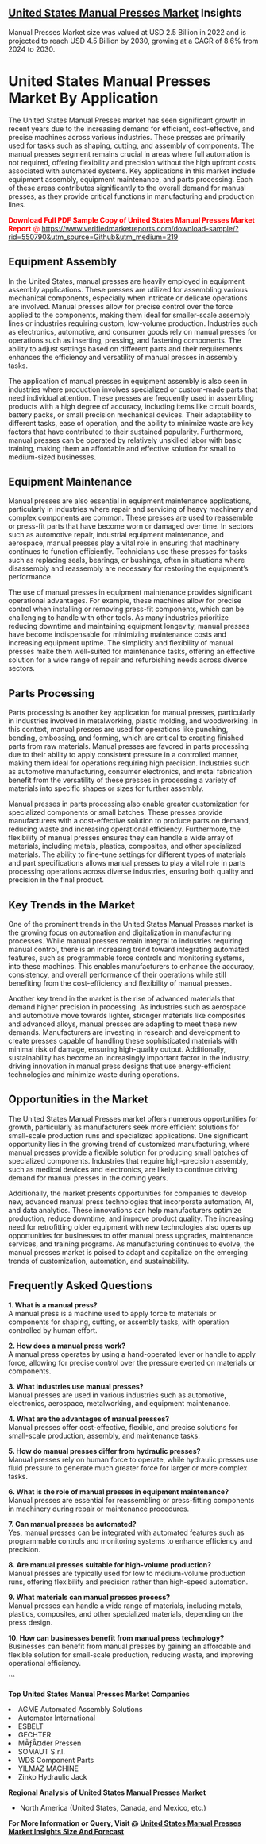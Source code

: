 <h2><a href="https://www.verifiedmarketreports.com/download-sample/?rid=550790&amp;utm_source=Github&amp;utm_medium=219" target="_blank">United States Manual Presses Market</a> Insights</h2><p>Manual Presses Market size was valued at USD 2.5 Billion in 2022 and is projected to reach USD 4.5 Billion by 2030, growing at a CAGR of 8.6% from 2024 to 2030.</p><p> <h1>United States Manual Presses Market By Application</h1> <p>The United States Manual Presses market has seen significant growth in recent years due to the increasing demand for efficient, cost-effective, and precise machines across various industries. These presses are primarily used for tasks such as shaping, cutting, and assembly of components. The manual presses segment remains crucial in areas where full automation is not required, offering flexibility and precision without the high upfront costs associated with automated systems. Key applications in this market include equipment assembly, equipment maintenance, and parts processing. Each of these areas contributes significantly to the overall demand for manual presses, as they provide critical functions in manufacturing and production lines. <p><span class=""><span style="color: #ff0000;"><strong>Download Full PDF Sample Copy of United States Manual Presses Market Report</strong> @ </span><a href="https://www.verifiedmarketreports.com/download-sample/?rid=550790&amp;utm_source=Github&amp;utm_medium=219" target="_blank">https://www.verifiedmarketreports.com/download-sample/?rid=550790&amp;utm_source=Github&amp;utm_medium=219</a></span></p></p> <h2>Equipment Assembly</h2> <p>In the United States, manual presses are heavily employed in equipment assembly applications. These presses are utilized for assembling various mechanical components, especially when intricate or delicate operations are involved. Manual presses allow for precise control over the force applied to the components, making them ideal for smaller-scale assembly lines or industries requiring custom, low-volume production. Industries such as electronics, automotive, and consumer goods rely on manual presses for operations such as inserting, pressing, and fastening components. The ability to adjust settings based on different parts and their requirements enhances the efficiency and versatility of manual presses in assembly tasks.</p> <p>The application of manual presses in equipment assembly is also seen in industries where production involves specialized or custom-made parts that need individual attention. These presses are frequently used in assembling products with a high degree of accuracy, including items like circuit boards, battery packs, or small precision mechanical devices. Their adaptability to different tasks, ease of operation, and the ability to minimize waste are key factors that have contributed to their sustained popularity. Furthermore, manual presses can be operated by relatively unskilled labor with basic training, making them an affordable and effective solution for small to medium-sized businesses.</p> <h2>Equipment Maintenance</h2> <p>Manual presses are also essential in equipment maintenance applications, particularly in industries where repair and servicing of heavy machinery and complex components are common. These presses are used to reassemble or press-fit parts that have become worn or damaged over time. In sectors such as automotive repair, industrial equipment maintenance, and aerospace, manual presses play a vital role in ensuring that machinery continues to function efficiently. Technicians use these presses for tasks such as replacing seals, bearings, or bushings, often in situations where disassembly and reassembly are necessary for restoring the equipment’s performance.</p> <p>The use of manual presses in equipment maintenance provides significant operational advantages. For example, these machines allow for precise control when installing or removing press-fit components, which can be challenging to handle with other tools. As many industries prioritize reducing downtime and maintaining equipment longevity, manual presses have become indispensable for minimizing maintenance costs and increasing equipment uptime. The simplicity and flexibility of manual presses make them well-suited for maintenance tasks, offering an effective solution for a wide range of repair and refurbishing needs across diverse sectors.</p> <h2>Parts Processing</h2> <p>Parts processing is another key application for manual presses, particularly in industries involved in metalworking, plastic molding, and woodworking. In this context, manual presses are used for operations like punching, bending, embossing, and forming, which are critical to creating finished parts from raw materials. Manual presses are favored in parts processing due to their ability to apply consistent pressure in a controlled manner, making them ideal for operations requiring high precision. Industries such as automotive manufacturing, consumer electronics, and metal fabrication benefit from the versatility of these presses in processing a variety of materials into specific shapes or sizes for further assembly.</p> <p>Manual presses in parts processing also enable greater customization for specialized components or small batches. These presses provide manufacturers with a cost-effective solution to produce parts on demand, reducing waste and increasing operational efficiency. Furthermore, the flexibility of manual presses ensures they can handle a wide array of materials, including metals, plastics, composites, and other specialized materials. The ability to fine-tune settings for different types of materials and part specifications allows manual presses to play a vital role in parts processing operations across diverse industries, ensuring both quality and precision in the final product.</p> <h2>Key Trends in the Market</h2> <p>One of the prominent trends in the United States Manual Presses market is the growing focus on automation and digitalization in manufacturing processes. While manual presses remain integral to industries requiring manual control, there is an increasing trend toward integrating automated features, such as programmable force controls and monitoring systems, into these machines. This enables manufacturers to enhance the accuracy, consistency, and overall performance of their operations while still benefiting from the cost-efficiency and flexibility of manual presses.</p> <p>Another key trend in the market is the rise of advanced materials that demand higher precision in processing. As industries such as aerospace and automotive move towards lighter, stronger materials like composites and advanced alloys, manual presses are adapting to meet these new demands. Manufacturers are investing in research and development to create presses capable of handling these sophisticated materials with minimal risk of damage, ensuring high-quality output. Additionally, sustainability has become an increasingly important factor in the industry, driving innovation in manual press designs that use energy-efficient technologies and minimize waste during operations.</p> <h2>Opportunities in the Market</h2> <p>The United States Manual Presses market offers numerous opportunities for growth, particularly as manufacturers seek more efficient solutions for small-scale production runs and specialized applications. One significant opportunity lies in the growing trend of customized manufacturing, where manual presses provide a flexible solution for producing small batches of specialized components. Industries that require high-precision assembly, such as medical devices and electronics, are likely to continue driving demand for manual presses in the coming years.</p> <p>Additionally, the market presents opportunities for companies to develop new, advanced manual press technologies that incorporate automation, AI, and data analytics. These innovations can help manufacturers optimize production, reduce downtime, and improve product quality. The increasing need for retrofitting older equipment with new technologies also opens up opportunities for businesses to offer manual press upgrades, maintenance services, and training programs. As manufacturing continues to evolve, the manual presses market is poised to adapt and capitalize on the emerging trends of customization, automation, and sustainability.</p> <h2>Frequently Asked Questions</h2> <p><b>1. What is a manual press?</b><br>A manual press is a machine used to apply force to materials or components for shaping, cutting, or assembly tasks, with operation controlled by human effort.</p> <p><b>2. How does a manual press work?</b><br>A manual press operates by using a hand-operated lever or handle to apply force, allowing for precise control over the pressure exerted on materials or components.</p> <p><b>3. What industries use manual presses?</b><br>Manual presses are used in various industries such as automotive, electronics, aerospace, metalworking, and equipment maintenance.</p> <p><b>4. What are the advantages of manual presses?</b><br>Manual presses offer cost-effective, flexible, and precise solutions for small-scale production, assembly, and maintenance tasks.</p> <p><b>5. How do manual presses differ from hydraulic presses?</b><br>Manual presses rely on human force to operate, while hydraulic presses use fluid pressure to generate much greater force for larger or more complex tasks.</p> <p><b>6. What is the role of manual presses in equipment maintenance?</b><br>Manual presses are essential for reassembling or press-fitting components in machinery during repair or maintenance procedures.</p> <p><b>7. Can manual presses be automated?</b><br>Yes, manual presses can be integrated with automated features such as programmable controls and monitoring systems to enhance efficiency and precision.</p> <p><b>8. Are manual presses suitable for high-volume production?</b><br>Manual presses are typically used for low to medium-volume production runs, offering flexibility and precision rather than high-speed automation.</p> <p><b>9. What materials can manual presses process?</b><br>Manual presses can handle a wide range of materials, including metals, plastics, composites, and other specialized materials, depending on the press design.</p> <p><b>10. How can businesses benefit from manual press technology?</b><br>Businesses can benefit from manual presses by gaining an affordable and flexible solution for small-scale production, reducing waste, and improving operational efficiency.</p> ```</p><p><strong>Top United States Manual Presses Market Companies</strong></p><div data-test-id=""><p><li>AGME Automated Assembly Solutions</li><li> Automator International</li><li> ESBELT</li><li> GECHTER</li><li> MÃƒÂ¤der Pressen</li><li> SOMAUT S.r.l.</li><li> WDS Component Parts</li><li> YILMAZ MACHINE</li><li> Zinko Hydraulic Jack</li></p><div><strong>Regional Analysis of&nbsp;United States Manual Presses Market</strong></div><ul><li dir="ltr"><p dir="ltr">North America&nbsp;(United States, Canada, and Mexico, etc.)</p></li></ul><p><strong>For More Information or Query, Visit @&nbsp;</strong><strong><a href="https://www.verifiedmarketreports.com/product/manual-presses-market-size-and-forecast/?utm_source=Github&amp;utm_medium=219" target="_blank">United States Manual Presses Market Insights Size And Forecast</a></strong></p></div>
